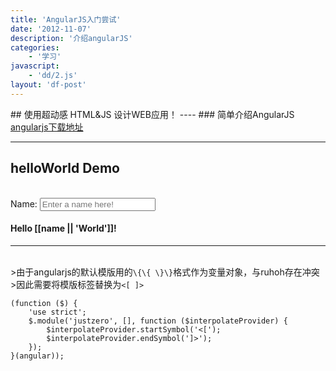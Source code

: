 ```yaml
---
title: 'AngularJS入门尝试'
date: '2012-11-07'
description: '介绍angularJS'
categories:
    - '学习'
javascript:
    - 'dd/2.js'
layout: 'df-post'
---
```

<div ng-app="justzero">
<script type="text/javascript" src="{{urls.media}}/javascripts/angularjs/app.js"></script>
## 使用超动感 HTML&JS 设计WEB应用！
----
### 简单介绍AngularJS
<br />
<a ng-controller="helloworld" href="[[url.angularDownload]]" > angularjs下载地址 </a>
<br />

----
## helloWorld Demo
<br />
Name:  <input name="name" type="text" ng-model="name" placeholder="Enter a name here!" />
<br />
<h4>Hello [[name || 'World']]!</h4>

----
<br />
>由于angularjs的默认模版用的<code>\{\{ \}\}</code>格式作为变量对象，与ruhoh存在冲突<br/>
>因此需要将模版标签替换为<code><[ ]></code>

    (function ($) {
        'use strict';
        $.module('justzero', [], function ($interpolateProvider) {
            $interpolateProvider.startSymbol('<[');
            $interpolateProvider.endSymbol(']>');
        });
    }(angular));

</div>
